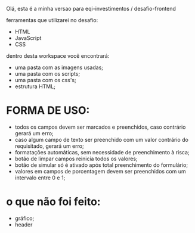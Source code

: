 Olá, esta é a minha versao para eqi-investimentos /
desafio-frontend

ferramentas que utilizarei no desafio:
- HTML
- JavaScript
- CSS

dentro desta workspace você encontrará:
 - uma pasta com as imagens usadas;
 - uma pasta com os scripts;
 - uma pasta com os css's;
 - estrutura HTML;


 # FORMA DE USO:

 - todos os campos devem ser marcados e preenchidos, caso contrário gerará um erro;
 - caso algum campo de texto ser preenchido com um valor contrário do requisitado, gerará um erro;
 - formatações automáticas, sem necessidade de preenchimento à risca;
 - botão de limpar campos reinicia todos os valores;
 - botão de simular só é ativado após total preenchimento do formulário;
 - valores em campos de porcentagem devem ser preenchidos com um intervalo entre 0 e 1;

 # o que não foi feito:

 - gráfico;
 - header
